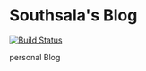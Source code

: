 # Southsala's Blog

[![Build Status](https://travis-ci.org/nan403/nan403-blog.svg?branch=writing)](https://travis-ci.org/nan403/nan403-blog)

personal Blog
